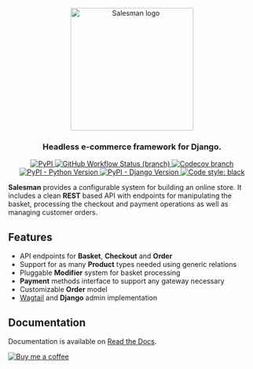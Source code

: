 <p align="center">
    <a href="https://django-salesman.readthedocs.org/">
        <img src="https://cdn.jsdelivr.net/gh/dinoperovic/django-salesman@master/docs/_static/logo.svg" width="250" alt="Salesman logo">
    </a>
</p>
<h3 align="center">Headless e-commerce framework for Django.</h3>
<p align="center">
    <a href="https://pypi.org/project/django-salesman/">
        <img alt="PyPI" src="https://img.shields.io/pypi/v/django-salesman">
    </a>
    <a href="https://github.com/dinoperovic/django-salesman/actions?query=workflow:Test">
        <img alt="GitHub Workflow Status (branch)" src="https://img.shields.io/github/workflow/status/dinoperovic/django-salesman/Test/master">
    </a>
    <a href="http://codecov.io/github/dinoperovic/django-salesman">
        <img alt="Codecov branch" src="https://img.shields.io/codecov/c/github/dinoperovic/django-salesman/master">
    </a>
    <a href="https://pypi.org/project/django-salesman/">
        <img alt="PyPI - Python Version" src="https://img.shields.io/pypi/pyversions/django-salesman">
    </a>
    <a href="https://pypi.org/project/django-salesman/">
        <img alt="PyPI - Django Version" src="https://img.shields.io/pypi/djversions/django-salesman">
    </a>
    <a href="https://github.com/psf/black">
        <img alt="Code style: black" src="https://img.shields.io/badge/code%20style-black-000000.svg">
    </a>
</p>

**Salesman** provides a configurable system for building an online store.
It includes a clean **REST** based API with endpoints for manipulating the basket,
processing the checkout and payment operations as well as managing customer orders.

## Features

- API endpoints for **Basket**, **Checkout** and **Order**
- Support for as many **Product** types needed using generic relations
- Pluggable **Modifier** system for basket processing
- **Payment** methods interface to support any gateway necessary
- Customizable **Order** model
- [Wagtail](https://wagtail.io/) and **Django** admin implementation

## Documentation

Documentation is available on [Read the Docs](https://django-salesman.readthedocs.org).

<p>
    <a href="https://www.buymeacoffee.com/dinoperovic">
        <img src="https://cdn.jsdelivr.net/gh/dinoperovic/django-salesman@master/docs/_static/buymeacoffee.svg" alt="Buy me a coffee">
    </a>
</p>
